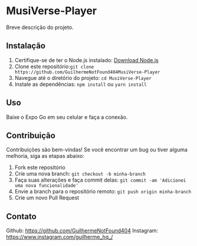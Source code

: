 # MusiVerse-Player

Breve descrição do projeto.

## Instalação

1. Certifique-se de ter o Node.js instalado: [Download Node.js](https://nodejs.org/)
2. Clone este repositório:`git clone https://github.com/GuilhermeNotFound404MusiVerse-Player`
3. Navegue até o diretório do projeto: `cd MusiVerse-Player`
4. Instale as dependências: `npm install` ou `yarn install`

## Uso

Baixe o Expo Go em seu celular e faça a conexão.

## Contribuição

Contribuições são bem-vindas! Se você encontrar um bug ou tiver alguma melhoria, siga as etapas abaixo:

1. Fork este repositório
2. Crie uma nova branch: `git checkout -b minha-branch`
3. Faça suas alterações e faça commit delas: `git commit -am 'Adicionei uma nova funcionalidade'`
4. Envie a branch para o repositório remoto: `git push origin minha-branch`
5. Crie um novo Pull Request

## Contato

Github: https://github.com/GuilhermeNotFound404
Instagram: https://www.instagram.com/guilherme_hq_/
